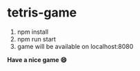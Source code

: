 # tetris-game

1. npm install
2. npm run start
3. game will be available on localhost:8080

**Have a nice game 😄**
